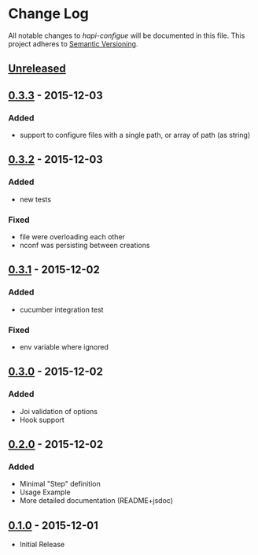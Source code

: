 # Change Log

All notable changes to *hapi-configue* will be documented in this file.
This project adheres to [Semantic Versioning](http://semver.org/).

## [Unreleased][unreleased]
## [0.3.3] - 2015-12-03
### Added
- support to configure files with a single path, or array of path (as string)

## [0.3.2] - 2015-12-03
### Added
- new tests
### Fixed
- file were overloading each other
- nconf was persisting between creations

## [0.3.1] - 2015-12-02
### Added
- cucumber integration test
### Fixed
- env variable where ignored

## [0.3.0] - 2015-12-02
### Added
- Joi validation of options
- Hook support

## [0.2.0] - 2015-12-02
### Added
- Minimal "Step" definition
- Usage Example
- More detailed documentation (README+jsdoc)

## [0.1.0] - 2015-12-01
- Initial Release

[unreleased]: https://github.com/AdrieanKhisbe/velibe/compare/v0.3.3...HEAD
[0.3.3]: https://github.com/AdrieanKhisbe/velibe/compare/v0.3.2...v0.3.3
[0.3.2]: https://github.com/AdrieanKhisbe/velibe/compare/v0.3.1...v0.3.2
[0.3.1]: https://github.com/AdrieanKhisbe/velibe/compare/v0.3.0...v0.3.1
[0.3.0]: https://github.com/AdrieanKhisbe/velibe/compare/v0.2.0...v0.3.0
[0.2.0]: https://github.com/AdrieanKhisbe/velibe/compare/v0.1.0...v0.2.0
[0.1.0]: https://github.com/AdrieanKhisbe/velibe/compare/e482070....v0.1.0
